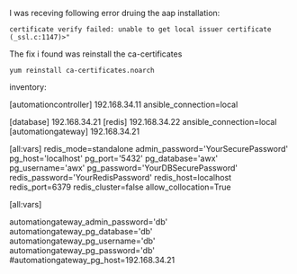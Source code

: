 I was receving following error druing the aap installation: 

```
certificate verify failed: unable to get local issuer certificate (_ssl.c:1147)>"
```

The fix i found was reinstall the ca-certificates

```
yum reinstall ca-certificates.noarch

```

inventory:

[automationcontroller]
192.168.34.11 ansible_connection=local

[database]
192.168.34.21
[redis]
192.168.34.22 ansible_connection=local
[automationgateway]
192.168.34.21

[all:vars]
redis_mode=standalone
admin_password='YourSecurePassword'
pg_host='localhost'
pg_port='5432'
pg_database='awx'
pg_username='awx'
pg_password='YourDBSecurePassword'
redis_password='YourRedisPassword'
redis_host=localhost
redis_port=6379
redis_cluster=false
allow_collocation=True

[all:vars]


automationgateway_admin_password='db'
automationgateway_pg_database='db'
automationgateway_pg_username='db'
automationgateway_pg_password='db'
#automationgateway_pg_host=192.168.34.21





